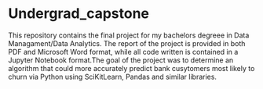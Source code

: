 # Undergrad_capstone

This repository contains the final project for my bachelors degreee in Data Managament/Data Analytics.  The report of the project is provided in both PDF and Microsoft Word format, while all code written is contained in a Jupyter Notebook format.The goal of the project was to determine an algorithm that could more accurately predict bank cusytomers most likely to churn via Python using SciKitLearn, Pandas and similar libraries.

